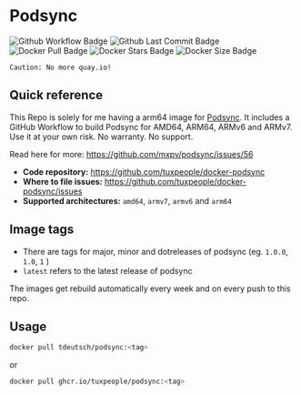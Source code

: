 # Podsync
![Github Workflow Badge](https://github.com/tuxpeople/docker-podsync/actions/workflows/release.yml/badge.svg)
![Github Last Commit Badge](https://img.shields.io/github/last-commit/tuxpeople/docker-podsync)
![Docker Pull Badge](https://img.shields.io/docker/pulls/tdeutsch/podsync)
![Docker Stars Badge](https://img.shields.io/docker/stars/tdeutsch/podsync)
![Docker Size Badge](https://img.shields.io/docker/image-size/tdeutsch/podsync)

    Caution: No more quay.io!
## Quick reference

This Repo is solely for me having a arm64 image for [Podsync](https://github.com/mxpv/podsync). It includes a GitHub Workflow to build Podsync for AMD64, ARM64, ARMv6 and ARMv7. Use it at your own risk. No warranty. No support.

Read here for more: https://github.com/mxpv/podsync/issues/56

* **Code repository:**
  https://github.com/tuxpeople/docker-podsync
* **Where to file issues:**
  https://github.com/tuxpeople/docker-podsync/issues
* **Supported architectures:**
  ```amd64```, ```armv7```, ```armv6``` and ```arm64```

## Image tags
- There are tags for major, minor and dotreleases of podsync (eg. ```1.0.0```, ```1.0```, ```1``` )
- ```latest``` refers to the latest release of podsync

The images get rebuild automatically every week and on every push to this repo.
## Usage

```sh
docker pull tdeutsch/podsync:<tag>
```

or

```sh
docker pull ghcr.io/tuxpeople/podsync:<tag>
```
